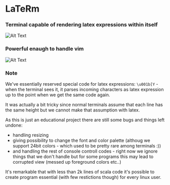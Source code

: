 # LaTeRm

### Terminal capable of rendering latex expressions within itself

![Alt Text](https://j.gifs.com/p8A6w2.gif)

### Powerful enaugh to handle vim

![Alt Text](https://j.gifs.com/oVz9YK.gif)

### Note

We've essentially reserved special code for latex expressions: `\u001b[Y` - when the terminal sees it,
it parses incoming characters as latex expression up to the point when we get the same code again.

It was actually a bit tricky since normal terminals assume that each line has the same height but we cannot make that assumption with latex.

As this is just an educational project there are still some bugs and things left undone:

- handling resizing
- giving possibility to change the font and color palette (althoug we support 24bit colors - which used to be pretty rare among terminals :))
- and handling the rest of console controll codes - right now we ignore things that we don't handle
  but for some programs this may lead to corrupted view (messed up foreground colors etc..)

It's remarkable that with less than 2k lines of scala code it's possible to create program essential (with few restictions though) for
every linux user.
